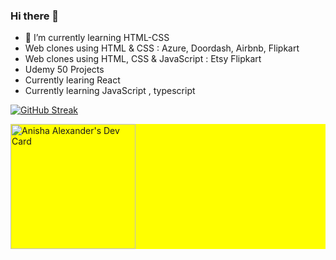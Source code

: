 ### Hi there 👋
- 🌱 I’m currently learning  HTML-CSS
- Web clones using HTML & CSS : Azure, Doordash, Airbnb, Flipkart
- Web clones using HTML, CSS & JavaScript : Etsy Flipkart
- Udemy 50 Projects
- Currently learing React
- Currently learning JavaScript , typescript 

[![GitHub Streak](https://streak-stats.demolab.com?user=Anisha-Alexander&theme=radical)](https://git.io/streak-stats)
<div style='background-color:yellow;display:flex;align-items:center;justify-contents:center;'>
  <a href="https://app.daily.dev/Anisha_Alexander">
     <img src="https://api.daily.dev/devcards/a22aa047ee4d4e2485317360004c2526.png?r=s59" width="200"    alt="Anisha Alexander's Dev Card"/>
  </a>
</div>
  


